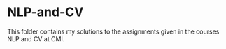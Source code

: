 # NLP-and-CV
This folder contains my solutions to the assignments given in the courses NLP and CV at CMI.

